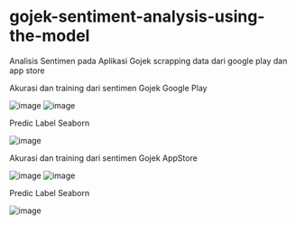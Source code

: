 # gojek-sentiment-analysis-using-the-model
Analisis Sentimen pada Aplikasi Gojek scrapping data dari google play dan app store

Akurasi dan training dari sentimen Gojek Google Play

![image](https://github.com/lazyfayi/gojek-sentiment-analysis-using-the-model/assets/80803750/7f26c94e-9539-4e5d-9939-dfa7818a8e80)
![image](https://github.com/lazyfayi/gojek-sentiment-analysis-using-the-model/assets/80803750/7dc51383-e7d5-4544-84e8-5572425bac92)

Predic Label Seaborn

![image](https://github.com/lazyfayi/gojek-sentiment-analysis-using-the-model/assets/80803750/c42d47d5-fc72-4d77-a6e6-6cbb3946a27b)


Akurasi dan training dari sentimen Gojek AppStore

![image](https://github.com/lazyfayi/gojek-sentiment-analysis-using-the-model/assets/80803750/264ae267-58ef-4682-ae3d-afbc676ca7f3)
![image](https://github.com/lazyfayi/gojek-sentiment-analysis-using-the-model/assets/80803750/de25d8c0-d765-40af-b572-d1d1c639ea9a)

Predic Label Seaborn

![image](https://github.com/lazyfayi/gojek-sentiment-analysis-using-the-model/assets/80803750/84cf5b01-fd33-4321-9768-81a4d4f4ecfb)

